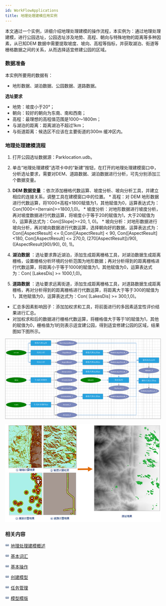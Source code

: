 ```yaml
---
id: WorkFlowApplications
title: 地理处理建模应用实例
---
```

本文通过一个实例，详细介绍地理处理建模的操作流程，本实例为：通过地理处理建模，进行公园选址，公园选址涉及地势、高程、朝向与特殊地物的距离等多种因素，从已知DEM
数据中需要提取坡度、坡向、高程等指标，并获取湖泊、街道等栅格数据之间的关系，从而选择适宜修建公园的区域。

### 数据准备

本实例所要用的数据有：

  * 地形数据、湖泊数据、公园数据、道路数据。

**选址要求**

  * 地势：坡度小于20°；
  * 朝向：较好的朝向为东南、南和西南；
  * 高程：最理想的高程值范围是1000～1800m；
  * 与湖泊的距离：距离湖泊不超过1km；
  * 与街道距离：候选区不应该在主要街道的300m 缓冲区内。

### 地理处理建模流程

  1. 打开公园选址数据源：Parklocation.udb。
  2. 单击“地理处理建模”选项卡中的“新建”按钮，在打开的地理处理建模窗口中，分析选址要求，需要对DEM、道路数据、湖泊数据进行分析，可先分别添加三个数据变量。
  3. **DEM 数据变量** ：依次添加栅格代数运算、坡度分析、坡向分析工具，并建立相应的连接关系，调整工具在建模窗口中的位置。
    * 高程：对 DEM 地形数据进行代数运算，将1000≤高程≤1800赋值为1，其他赋值为0，运算表达式为：Con(1000<=[terrain]>=1800,1,0)。 
    * 坡度分析：对地形数据进行坡度分析，再对坡度数据进行代数运算，将坡度小于等于20的赋值为1，大于20赋值为0，运算表达式为：Con([Slope]>=20, 1, 0)。 
    * 坡向分析：对地形数据进行坡向分析，再对坡向数据进行代数运算，选择朝向好的数据，运算表达式为：Con([AspectResult] <= 0,Con([AspectResult] < 90, Con([AspectResult] <180, Con([AspectResult] <= 270,0, (270[AspectResult])/90), ([AspectResult]90)/90), 0), 1)。 
  4. **湖泊数据** ：选址要求靠近湖泊，添加生成距离栅格工具，对湖泊数据生成距离栅格，设置栅格分析环境的分析范围为地形数据；再对分析得到的距离栅格进行代数运算，将距离小于等于1000的赋值为1，其他赋值为0，运算表达式为：Con( [LakesDis] >= 1000,1,0)。 

  5. **道路数据** ：选址要求远离街道，添加生成距离栅格工具，对道路数据生成距离栅格，再对分析得到的距离栅格进行代数运算，将距离大于等于300的赋值为1，其他赋值为0，运算表达式为：Con( [LakesDis] >= 300,1,0)。 

* 汇总多因素影响因子：添加加权求和工具，将前面进行的多因素适宜性评价结果进行汇总。
* 对加权求和后的数据进行栅格代数运算，将栅格值大于等于1的赋值为1，其他的赋值为0，栅格值为1的则表示适宜建公园，得到适宜修建公园的区域，结果图如下图所示。  

![](img/WorkFlowExample.png)    

![](img/WorkFlowExampleresult1.png)

### 相关内容

![](../img/smalltitle.png) [地理处理建模概述](WorkFlowSummarize.html)

![](../img/smalltitle.png) [基本词汇](WFConcepts.html)

![](../img/smalltitle.png) [基本操作](WFBasicOperation.html)

![](../img/smalltitle.png) [创建模型](CreatWorkFlow.html)

![](../img/smalltitle.png) [任务管理](WFTaskManagement.html)

![](../img/smalltitle.png) [模型模版](WorkFlowTemplate.html)

